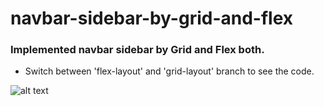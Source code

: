 # navbar-sidebar-by-grid-and-flex
### Implemented navbar sidebar by Grid and Flex both.

- Switch between 'flex-layout' and 'grid-layout' branch to see the code. 




![alt text](https://user-images.githubusercontent.com/19536442/215302762-213576ea-f59c-4661-a71e-35a8a7a2b119.jpg)
